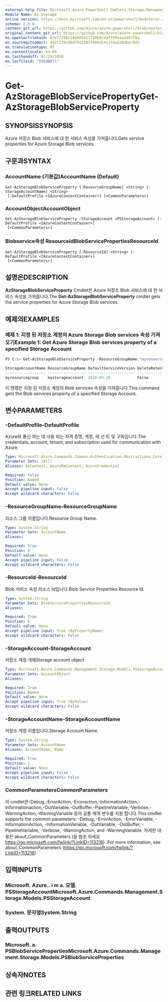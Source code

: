 ```yaml
---
external help file: Microsoft.Azure.PowerShell.Cmdlets.Storage.Management.dll-Help.xml
Module Name: Az.Storage
online version: https://docs.microsoft.com/en-us/powershell/module/az.storage/get-azstorageblobserviceproperty
schema: 2.0.0
content_git_url: https://github.com/Azure/azure-powershell/blob/master/src/Storage/Storage.Management/help/Get-AzStorageBlobServiceProperty.md
original_content_git_url: https://github.com/Azure/azure-powershell/blob/master/src/Storage/Storage.Management/help/Get-AzStorageBlobServiceProperty.md
ms.openlocfilehash: 03e77346c14e095a11720b8cdaf930eaaa397f8a
ms.sourcegitcommit: 4d2c178cd6df9151877b08d54c1f4a228dbec9d1
ms.translationtype: MT
ms.contentlocale: ko-KR
ms.lasthandoff: 01/29/2020
ms.locfileid: "93698671"
---
```

# <span data-ttu-id="034b0-101">Get-AzStorageBlobServiceProperty</span><span class="sxs-lookup"><span data-stu-id="034b0-101">Get-AzStorageBlobServiceProperty</span></span>

## <span data-ttu-id="034b0-102">SYNOPSIS</span><span class="sxs-lookup"><span data-stu-id="034b0-102">SYNOPSIS</span></span>
<span data-ttu-id="034b0-103">Azure 저장소 Blob 서비스에 대 한 서비스 속성을 가져옵니다.</span><span class="sxs-lookup"><span data-stu-id="034b0-103">Gets service properties for Azure Storage Blob services.</span></span>

## <span data-ttu-id="034b0-104">구문과</span><span class="sxs-lookup"><span data-stu-id="034b0-104">SYNTAX</span></span>

### <span data-ttu-id="034b0-105">AccountName (기본값)</span><span class="sxs-lookup"><span data-stu-id="034b0-105">AccountName (Default)</span></span>
```
Get-AzStorageBlobServiceProperty [-ResourceGroupName] <String> [-StorageAccountName] <String>
 [-DefaultProfile <IAzureContextContainer>] [<CommonParameters>]
```

### <span data-ttu-id="034b0-106">AccountObject</span><span class="sxs-lookup"><span data-stu-id="034b0-106">AccountObject</span></span>
```
Get-AzStorageBlobServiceProperty -StorageAccount <PSStorageAccount> [-DefaultProfile <IAzureContextContainer>]
 [<CommonParameters>]
```

### <span data-ttu-id="034b0-107">Blobservice속성 Resourceid</span><span class="sxs-lookup"><span data-stu-id="034b0-107">BlobServicePropertiesResourceId</span></span>
```
Get-AzStorageBlobServiceProperty [-ResourceId] <String> [-DefaultProfile <IAzureContextContainer>]
 [<CommonParameters>]
```

## <span data-ttu-id="034b0-108">설명은</span><span class="sxs-lookup"><span data-stu-id="034b0-108">DESCRIPTION</span></span>
<span data-ttu-id="034b0-109">**AzStorageBlobServiceProperty** Cmdlet은 Azure 저장소 Blob 서비스에 대 한 서비스 속성을 가져옵니다.</span><span class="sxs-lookup"><span data-stu-id="034b0-109">The **Get-AzStorageBlobServiceProperty** cmdlet gets the service properties for Azure Storage Blob services.</span></span>

## <span data-ttu-id="034b0-110">예제의</span><span class="sxs-lookup"><span data-stu-id="034b0-110">EXAMPLES</span></span>

### <span data-ttu-id="034b0-111">예제 1: 지정 된 저장소 계정의 Azure Storage Blob services 속성 가져오기</span><span class="sxs-lookup"><span data-stu-id="034b0-111">Example 1: Get  Azure Storage Blob services property of a specified Storage Account</span></span>
```powershell
PS C:\> Get-AzStorageBlobServiceProperty -ResourceGroupName "myresourcegroup" -AccountName "mystorageaccount"

StorageAccountName ResourceGroupName DefaultServiceVersion DeleteRetentionPolicy.Enabled DeleteRetentionPolicy.Days
------------------ ----------------- --------------------- ----------------------------- --------------------------
myresourcegroup    mystorageaccount  2018-03-28            False
```

<span data-ttu-id="034b0-112">이 명령은 지정 된 저장소 계정의 Blob services 속성을 가져옵니다.</span><span class="sxs-lookup"><span data-stu-id="034b0-112">This command gets the Blob services property of a specified Storage Account.</span></span>

## <span data-ttu-id="034b0-113">변수</span><span class="sxs-lookup"><span data-stu-id="034b0-113">PARAMETERS</span></span>

### <span data-ttu-id="034b0-114">-DefaultProfile</span><span class="sxs-lookup"><span data-stu-id="034b0-114">-DefaultProfile</span></span>
<span data-ttu-id="034b0-115">Azure와 통신 하는 데 사용 되는 자격 증명, 계정, 테 넌 트 및 구독입니다.</span><span class="sxs-lookup"><span data-stu-id="034b0-115">The credentials, account, tenant, and subscription used for communication with Azure.</span></span>

```yaml
Type: Microsoft.Azure.Commands.Common.Authentication.Abstractions.Core.IAzureContextContainer
Parameter Sets: (All)
Aliases: AzContext, AzureRmContext, AzureCredential

Required: False
Position: Named
Default value: None
Accept pipeline input: False
Accept wildcard characters: False
```

### <span data-ttu-id="034b0-116">-ResourceGroupName</span><span class="sxs-lookup"><span data-stu-id="034b0-116">-ResourceGroupName</span></span>
<span data-ttu-id="034b0-117">리소스 그룹 이름입니다.</span><span class="sxs-lookup"><span data-stu-id="034b0-117">Resource Group Name.</span></span>

```yaml
Type: System.String
Parameter Sets: AccountName
Aliases:

Required: True
Position: 0
Default value: None
Accept pipeline input: False
Accept wildcard characters: False
```

### <span data-ttu-id="034b0-118">-ResourceId</span><span class="sxs-lookup"><span data-stu-id="034b0-118">-ResourceId</span></span>
<span data-ttu-id="034b0-119">Blob 서비스 속성 리소스 Id입니다.</span><span class="sxs-lookup"><span data-stu-id="034b0-119">Blob Service Properties Resource Id.</span></span>

```yaml
Type: System.String
Parameter Sets: BlobServicePropertiesResourceId
Aliases:

Required: True
Position: 0
Default value: None
Accept pipeline input: True (ByPropertyName)
Accept wildcard characters: False
```

### <span data-ttu-id="034b0-120">-StorageAccount</span><span class="sxs-lookup"><span data-stu-id="034b0-120">-StorageAccount</span></span>
<span data-ttu-id="034b0-121">저장소 계정 개체</span><span class="sxs-lookup"><span data-stu-id="034b0-121">Storage account object</span></span>

```yaml
Type: Microsoft.Azure.Commands.Management.Storage.Models.PSStorageAccount
Parameter Sets: AccountObject
Aliases:

Required: True
Position: Named
Default value: None
Accept pipeline input: True (ByValue)
Accept wildcard characters: False
```

### <span data-ttu-id="034b0-122">-StorageAccountName</span><span class="sxs-lookup"><span data-stu-id="034b0-122">-StorageAccountName</span></span>
<span data-ttu-id="034b0-123">저장소 계정 이름입니다.</span><span class="sxs-lookup"><span data-stu-id="034b0-123">Storage Account Name.</span></span>

```yaml
Type: System.String
Parameter Sets: AccountName
Aliases: AccountName, Name

Required: True
Position: 1
Default value: None
Accept pipeline input: False
Accept wildcard characters: False
```

### <span data-ttu-id="034b0-124">CommonParameters</span><span class="sxs-lookup"><span data-stu-id="034b0-124">CommonParameters</span></span>
<span data-ttu-id="034b0-125">이 cmdlet은-Debug,-ErrorAction,-Erroraction,-InformationAction,-Informationaction,-OutVariable,-OutBuffer,-PipelineVariable,-Verbose,-WarningAction,-WarningVariable 등의 공통 매개 변수를 지원 합니다.</span><span class="sxs-lookup"><span data-stu-id="034b0-125">This cmdlet supports the common parameters: -Debug, -ErrorAction, -ErrorVariable, -InformationAction, -InformationVariable, -OutVariable, -OutBuffer, -PipelineVariable, -Verbose, -WarningAction, and -WarningVariable.</span></span> <span data-ttu-id="034b0-126">자세한 내용은 about_CommonParameters (을 참조 하세요 https://go.microsoft.com/fwlink/?LinkID=113216) .</span><span class="sxs-lookup"><span data-stu-id="034b0-126">For more information, see about_CommonParameters (https://go.microsoft.com/fwlink/?LinkID=113216).</span></span>

## <span data-ttu-id="034b0-127">입력</span><span class="sxs-lookup"><span data-stu-id="034b0-127">INPUTS</span></span>

### <span data-ttu-id="034b0-128">Microsoft. Azure.. i m a. 모델. PSStorageAccount</span><span class="sxs-lookup"><span data-stu-id="034b0-128">Microsoft.Azure.Commands.Management.Storage.Models.PSStorageAccount</span></span>

### <span data-ttu-id="034b0-129">System. 문자열</span><span class="sxs-lookup"><span data-stu-id="034b0-129">System.String</span></span>

## <span data-ttu-id="034b0-130">출력</span><span class="sxs-lookup"><span data-stu-id="034b0-130">OUTPUTS</span></span>

### <span data-ttu-id="034b0-131">Microsoft. a. PSBlobServiceProperties</span><span class="sxs-lookup"><span data-stu-id="034b0-131">Microsoft.Azure.Commands.Management.Storage.Models.PSBlobServiceProperties</span></span>

## <span data-ttu-id="034b0-132">상속자</span><span class="sxs-lookup"><span data-stu-id="034b0-132">NOTES</span></span>

## <span data-ttu-id="034b0-133">관련 링크</span><span class="sxs-lookup"><span data-stu-id="034b0-133">RELATED LINKS</span></span>
